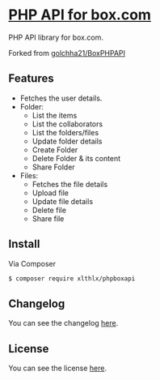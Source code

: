 # [PHP API for box.com](https://github.com/xlthlx/phpboxapi)

PHP API library for box.com.

Forked from [golchha21/BoxPHPAPI](https://github.com/golchha21/BoxPHPAPI)

## Features
* Fetches the user details.
* Folder:
	* List the items
	* List the collaborators
	* List the folders/files
	* Update folder details
	* Create Folder
	* Delete Folder & its content
	* Share Folder
* Files:
	* Fetches the file details
	* Upload file
	* Update file details
	* Delete file
	* Share file
	
## Install

Via Composer

``` bash
$ composer require xlthlx/phpboxapi
```

## Changelog
You can see the changelog <a href="CHANGELOG.md">here</a>.

## License
You can see the license <a href="LICENSE.md">here</a>.
